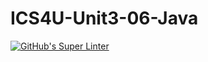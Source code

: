 # ICS4U-Unit3-06-Java
[![GitHub's Super Linter](https://github.com/Roman-Cernetchi/ICS4U-Unit3-06-Java/workflows/GitHub's%20Super%20Linter/badge.svg)](https://github.com/Roman-Cernetchi/ICS4U-Unit3-06-Java/actions)
